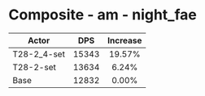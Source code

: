 # Composite - am - night_fae
| Actor | DPS | Increase |
|---|:---:|:---:|
|T28-2_4-set|15343|19.57%|
|T28-2-set|13634|6.24%|
|Base|12832|0.00%|
